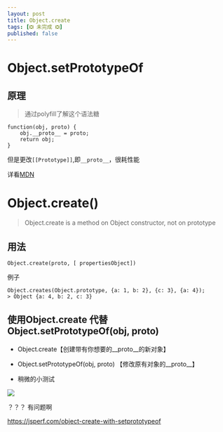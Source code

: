 ```yaml
---
layout: post
title: Object.create
tags: [❎ 未完成 ❎]
published: false
---
```


# Object.setPrototypeOf


## 原理

> 通过polyfill了解这个语法糖

```
function(obj, proto) {
    obj.__proto__ = proto;
    return obj;
}
```

但是更改`[[Prototype]]`,即`__proto__`，很耗性能

详看[MDN](https://developer.mozilla.org/zh-CN/docs/Web/JavaScript/Reference/Global_Objects/Object/setPrototypeOf)

# Object.create()

> Object.create is a method on Object constructor, not on prototype

## 用法

```
Object.create(proto, [ propertiesObject])
```

例子

```
Object.creates(Object.prototype, {a: 1, b: 2}, {c: 3}, {a: 4});
> Object {a: 4, b: 2, c: 3}
```

## 使用Object.create 代替 Object.setPrototypeOf(obj, proto)

- Object.create【创建带有你想要的__proto__的新对象】
- Object.setPrototypeOf(obj, proto) 【修改原有对象的__proto__】

- 稍微的小测试


![]({{site.imgurl}}/in-post/performance-test/1.png)

？？？ 有问题啊

https://jsperf.com/object-create-with-setprototypeof

